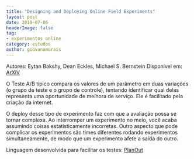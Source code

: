 ```yaml
---
title: "Designing and Deploying Online Field Experiments"
layout: post
date: 2019-07-06
headerImage: false
tag:
- experimentos online
category: estudos
author: giovanamorais
---
```


Autores: Eytan Bakshy, Dean Eckles, Michael S. Bernstein
Disponível em: [ArXiV](https://arxiv.org/pdf/1409.3174v1.pdf)


O Teste A/B típico compara os valores de um parâmetro em duas variações (o grupo de teste e o grupo
de controle), tentando identificar qual delas representa uma oportunidade de melhora de serviço.
Ele é facilitado pela criação da internet.

O deploy desse tipo de experimento faz com que a avaliação possa se tornar complexa. Ao interromper
um experimento no meio, você acaba assumindo coisas estatisticamente incorretas.
Outro aspecto que pode complicar os experimentos são times diferentes rodando experimentos
simultaneamente, de modo que um experimento afete a saída do outro.

Linguagem desenvolvida para facilitar os testes: [PlanOut](https://facebook.github.io/planout/)

